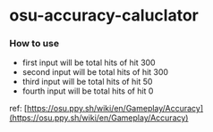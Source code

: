 # osu-accuracy-caluclator

### How to use
- first input will be total hits of hit 300
- second input will be total hits of hit 300
- third input will be total hits of hit 50
- fourth input will be total hits of hit 0

ref: [https://osu.ppy.sh/wiki/en/Gameplay/Accuracy](https://osu.ppy.sh/wiki/en/Gameplay/Accuracy)
